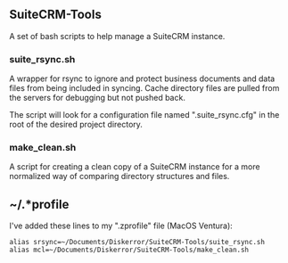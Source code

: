 ## SuiteCRM-Tools

A set of bash scripts to help manage a SuiteCRM instance.

### suite_rsync.sh

A wrapper for rsync to ignore and protect business documents and data files from
being included in syncing. Cache directory files are pulled from the
servers for debugging but not pushed back.

The script will look for a configuration file named ".suite_rsync.cfg" in the
root of the desired project directory.

### make_clean.sh

A script for creating a clean copy of a SuiteCRM instance for
a more normalized way of comparing directory structures and files.

## ~/.*profile

I've added these lines to my  ".zprofile" file (MacOS Ventura):
~~~
alias srsync=~/Documents/Diskerror/SuiteCRM-Tools/suite_rsync.sh
alias mcl=~/Documents/Diskerror/SuiteCRM-Tools/make_clean.sh
~~~
